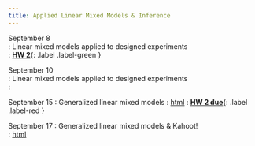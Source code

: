 ```yaml
---
title: Applied Linear Mixed Models & Inference
---
```

  
September 8  
: Linear mixed models applied to designed experiments  
  : [**HW 2**](https://stat870.github.io/fall2025/assignments/Assignment2_YourLastName.pdf){: .label .label-green } 

September 10  
: Linear mixed models applied to designed experiments  
  : [](#)
  
September 15 
: Generalized linear mixed models 
  : [html](https://stat870.github.io/fall2025/notes/)
  : [**HW 2 due**](https://stat870.github.io/fall2025/assignments/Assignment2_YourLastName.pdf){: .label .label-red } 
    
September 17 
: Generalized linear mixed models & Kahoot!  
  : [html](https://stat870.github.io/fall2025/notes/designed-experiments-review.html)
